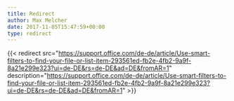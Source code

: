 ```yaml
---
title: Redirect
author: Max Melcher
date: 2017-11-05T15:47:59+00:00
type: redirect
---
```

{{< redirect src="https://support.office.com/de-de/article/Use-smart-filters-to-find-your-file-or-list-item-293561ed-fb2e-4fb2-9a9f-8a21e299e323?ui=de-DE&rs=de-DE&ad=DE&fromAR=1" description="https://support.office.com/de-de/article/Use-smart-filters-to-find-your-file-or-list-item-293561ed-fb2e-4fb2-9a9f-8a21e299e323?ui=de-DE&rs=de-DE&ad=DE&fromAR=1" >}}
